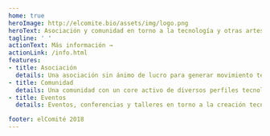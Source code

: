 ```yaml
---
home: true
heroImage: http://elcomite.bio/assets/img/logo.png
heroText: Asociación y comunidad en torno a la tecnología y otras artes.
tagline: ' '
actionText: Más información →
actionLink: /info.html
features:
- title: Asociación
  details: Una asociación sin ánimo de lucro para generar movimiento tecnológico en Bilbao
- title: Comunidad
  details: Una comunidad con un core activo de diversos perfiles tecnológicos y de diseño
- title: Eventos
  details: Eventos, conferencias y talleres en torno a la creación tecnológica y artesanal

footer: elComité 2018
---
```

